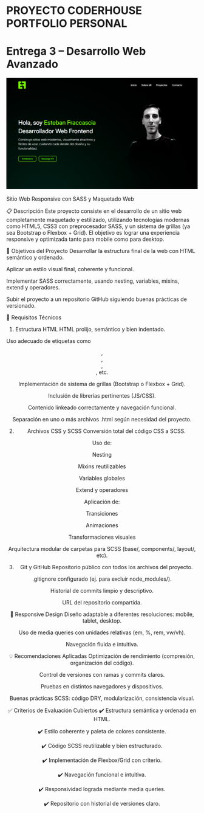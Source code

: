 # PROYECTO CODERHOUSE PORTFOLIO PERSONAL

# Entrega 3 – Desarrollo Web Avanzado

![Captura del sitio web](assets/screenshot.png)

Sitio Web Responsive con SASS y Maquetado Web

📋 Descripción
Este proyecto consiste en el desarrollo de un sitio web completamente maquetado y estilizado, utilizando tecnologías modernas como HTML5, CSS3 con preprocesador SASS, y un sistema de grillas (ya sea Bootstrap o Flexbox + Grid). El objetivo es lograr una experiencia responsive y optimizada tanto para mobile como para desktop.

🎯 Objetivos del Proyecto
Desarrollar la estructura final de la web con HTML semántico y ordenado.

Aplicar un estilo visual final, coherente y funcional.

Implementar SASS correctamente, usando nesting, variables, mixins, extend y operadores.

Subir el proyecto a un repositorio GitHub siguiendo buenas prácticas de versionado.

🧩 Requisitos Técnicos

1. Estructura HTML
   HTML prolijo, semántico y bien indentado.

Uso adecuado de etiquetas como <header>, <section>, <article>, <footer>, etc.

Implementación de sistema de grillas (Bootstrap o Flexbox + Grid).

Inclusión de librerías pertinentes (JS/CSS).

Contenido linkeado correctamente y navegación funcional.

Separación en uno o más archivos .html según necesidad del proyecto.

2. Archivos CSS y SCSS
   Conversión total del código CSS a SCSS.

Uso de:

Nesting

Mixins reutilizables

Variables globales

Extend y operadores

Aplicación de:

Transiciones

Animaciones

Transformaciones visuales

Arquitectura modular de carpetas para SCSS (base/, components/, layout/, etc).

3. Git y GitHub
   Repositorio público con todos los archivos del proyecto.

.gitignore configurado (ej. para excluir node_modules/).

Historial de commits limpio y descriptivo.

URL del repositorio compartida.

📱 Responsive Design
Diseño adaptable a diferentes resoluciones: mobile, tablet, desktop.

Uso de media queries con unidades relativas (em, %, rem, vw/vh).

Navegación fluida e intuitiva.

💡 Recomendaciones Aplicadas
Optimización de rendimiento (compresión, organización del código).

Control de versiones con ramas y commits claros.

Pruebas en distintos navegadores y dispositivos.

Buenas prácticas SCSS: código DRY, modularización, consistencia visual.

✅ Criterios de Evaluación Cubiertos
✔️ Estructura semántica y ordenada en HTML.

✔️ Estilo coherente y paleta de colores consistente.

✔️ Código SCSS reutilizable y bien estructurado.

✔️ Implementación de Flexbox/Grid con criterio.

✔️ Navegación funcional e intuitiva.

✔️ Responsividad lograda mediante media queries.

✔️ Repositorio con historial de versiones claro.
